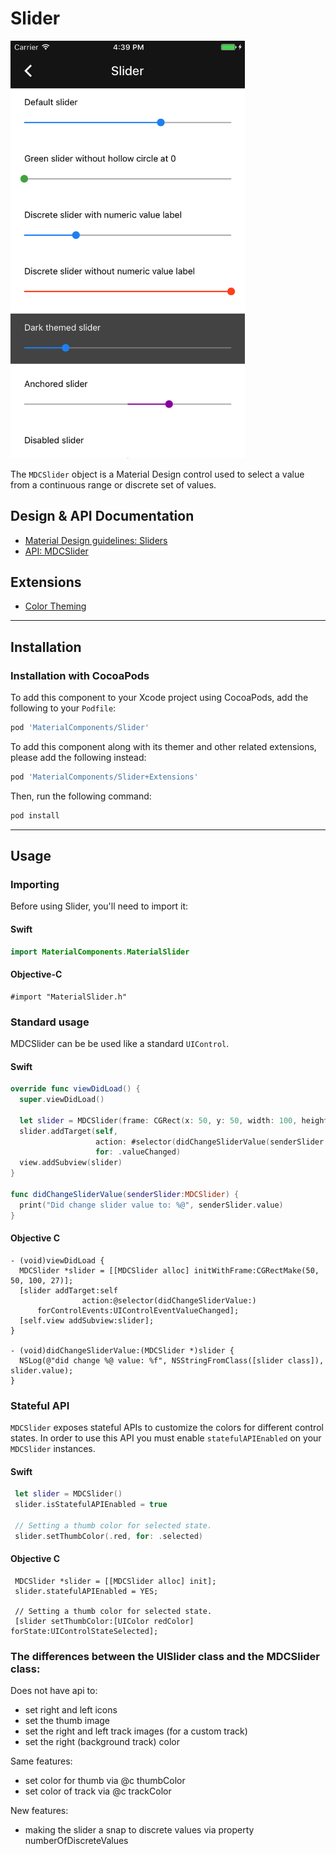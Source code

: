 <!--docs:
title: "Sliders"
layout: detail
section: components
excerpt: "The Slider component provides a Material Design control for selecting a value from a continuous range or discrete set of values."
iconId: slider
path: /catalog/sliders/
api_doc_root: true
-->

# Slider

<div class="article__asset article__asset--screenshot">
  <img src="docs/assets/slider.png" alt="Slider" width="375">
</div>

The `MDCSlider` object is a Material Design control used to select a value from a continuous range
or discrete set of values.

## Design & API Documentation

<ul class="icon-list">
  <li class="icon-list-item icon-list-item--spec"><a href="https://material.io/go/design-sliders">Material Design guidelines: Sliders</a></li>
  <li class="icon-list-item icon-list-item--link"><a href="https://material.io/components/ios/catalog/sliders/api-docs/Classes/MDCSlider.html">API: MDCSlider</a></li>
</ul>

## Extensions

<ul class="icon-list">
  <li class="icon-list-item icon-list-item--link"><a href="docs/color-theming.md">Color Theming</a></li>
</ul>

- - -

## Installation

### Installation with CocoaPods

To add this component to your Xcode project using CocoaPods, add the following to your `Podfile`:

```bash
pod 'MaterialComponents/Slider'
```
<!--{: .code-renderer.code-renderer--install }-->

To add this component along with its themer and other related extensions, please add the following instead:
```bash
pod 'MaterialComponents/Slider+Extensions'
```

Then, run the following command:

```bash
pod install
```


- - -


## Usage

### Importing

Before using Slider, you'll need to import it:

<!--<div class="material-code-render" markdown="1">-->
#### Swift
```swift
import MaterialComponents.MaterialSlider
```

#### Objective-C

```objc
#import "MaterialSlider.h"
```
<!--</div>-->

### Standard usage

MDCSlider can be be used like a standard `UIControl`.

<!--<div class="material-code-render" markdown="1">-->
#### Swift

```swift
override func viewDidLoad() {
  super.viewDidLoad()

  let slider = MDCSlider(frame: CGRect(x: 50, y: 50, width: 100, height: 27))
  slider.addTarget(self,
                   action: #selector(didChangeSliderValue(senderSlider:)),
                   for: .valueChanged)
  view.addSubview(slider)
}

func didChangeSliderValue(senderSlider:MDCSlider) {
  print("Did change slider value to: %@", senderSlider.value)
}
```

#### Objective C

```objc
- (void)viewDidLoad {
  MDCSlider *slider = [[MDCSlider alloc] initWithFrame:CGRectMake(50, 50, 100, 27)];
  [slider addTarget:self
                action:@selector(didChangeSliderValue:)
      forControlEvents:UIControlEventValueChanged];
  [self.view addSubview:slider];
}

- (void)didChangeSliderValue:(MDCSlider *)slider {
  NSLog(@"did change %@ value: %f", NSStringFromClass([slider class]), slider.value);
}
```
<!--</div>-->

### Stateful API

`MDCSlider` exposes stateful APIs to customize the colors for different control states. In order to use this API you must enable `statefulAPIEnabled` on your `MDCSlider` instances.

<!--<div class="material-code-render" markdown="1">-->
#### Swift

```swift
 let slider = MDCSlider()
 slider.isStatefulAPIEnabled = true

 // Setting a thumb color for selected state.
 slider.setThumbColor(.red, for: .selected)
```

#### Objective C

```objc
 MDCSlider *slider = [[MDCSlider alloc] init];
 slider.statefulAPIEnabled = YES;
 
 // Setting a thumb color for selected state.
 [slider setThumbColor:[UIColor redColor] forState:UIControlStateSelected];
```
<!--</div>-->

### The differences between the UISlider class and the MDCSlider class:

Does not have api to:

- set right and left icons
- set the thumb image
- set the right and left track images (for a custom track)
- set the right (background track) color

Same features:

- set color for thumb via @c thumbColor
- set color of track via @c trackColor

New features:

- making the slider a snap to discrete values via property numberOfDiscreteValues
